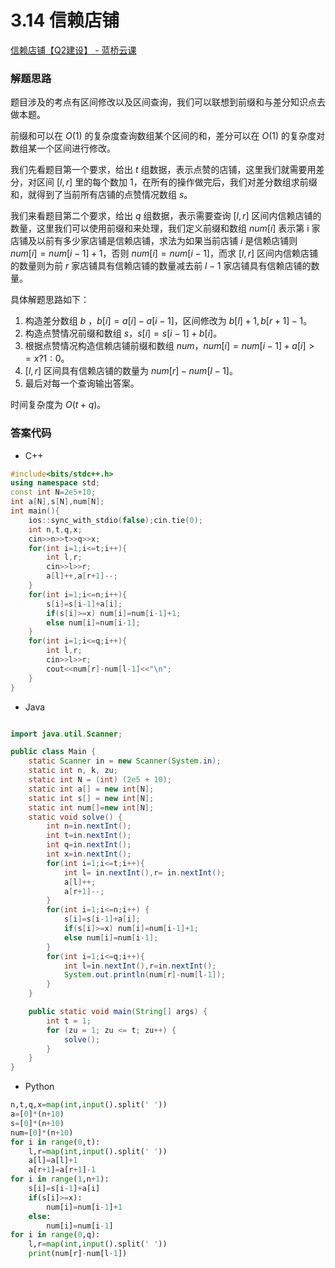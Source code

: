 # 3.14 信赖店铺

[信赖店铺【Q2建设】 - 蓝桥云课](https://www.lanqiao.cn/problems/3646/learning/)

### 解题思路

题目涉及的考点有区间修改以及区间查询，我们可以联想到前缀和与差分知识点去做本题。

前缀和可以在 $O(1)$ 的复杂度查询数组某个区间的和，差分可以在 $O(1)$ 的复杂度对数组某一个区间进行修改。

我们先看题目第一个要求，给出 $t$ 组数据，表示点赞的店铺，这里我们就需要用差分，对区间 $[l,r]$ 里的每个数加 1，在所有的操作做完后，我们对差分数组求前缀和，就得到了当前所有店铺的点赞情况数组 $s$。

我们来看题目第二个要求，给出 $q$ 组数据，表示需要查询 $[l,r]$ 区间内信赖店铺的数量，这里我们可以使用前缀和来处理，我们定义前缀和数组 $num[i]$ 表示第 i 家店铺及以前有多少家店铺是信赖店铺，求法为如果当前店铺 $i$ 是信赖店铺则 $num[i]=num[i−1]+1$，否则 $num[i]=num[i−1]$，而求 $[l,r]$ 区间内信赖店铺的数量则为前 $r$ 家店铺具有信赖店铺的数量减去前 $l−1$ 家店铺具有信赖店铺的数量。

具体解题思路如下：

1. 构造差分数组 $b$ ，$b[i]=a[i]−a[i−1]$，区间修改为 $b[l]+1,b[r+1]−1$。
2. 构造点赞情况前缀和数组 $s$，$s[i]=s[i−1]+b[i]$。
3. 根据点赞情况构造信赖店铺前缀和数组 $num$，$num[i]=num[i−1]+a[i]>=x?1:0$。
4. $[l,r]$ 区间具有信赖店铺的数量为 $num[r]−num[l−1]$。
5. 最后对每一个查询输出答案。

时间复杂度为 $O(t+q)$。

### 答案代码

* C++

```cpp
#include<bits/stdc++.h>
using namespace std;
const int N=2e5+10;
int a[N],s[N],num[N];
int main(){
    ios::sync_with_stdio(false);cin.tie(0);
    int n,t,q,x;
    cin>>n>>t>>q>>x;
    for(int i=1;i<=t;i++){
        int l,r;
        cin>>l>>r;
        a[l]++,a[r+1]--;
    }
    for(int i=1;i<=n;i++){
        s[i]=s[i-1]+a[i];
        if(s[i]>=x) num[i]=num[i-1]+1;
        else num[i]=num[i-1];
    }
    for(int i=1;i<=q;i++){
        int l,r;
        cin>>l>>r;
        cout<<num[r]-num[l-1]<<"\n";
    }
}
```

* Java

```java

import java.util.Scanner;

public class Main {
    static Scanner in = new Scanner(System.in);
    static int n, k, zu;
    static int N = (int) (2e5 + 10);
    static int a[] = new int[N];
    static int s[] = new int[N];
    static int num[]=new int[N];
    static void solve() {
        int n=in.nextInt();
        int t=in.nextInt();
        int q=in.nextInt();
        int x=in.nextInt();
        for(int i=1;i<=t;i++){
            int l= in.nextInt(),r= in.nextInt();
            a[l]++;
            a[r+1]--;
        }
        for(int i=1;i<=n;i++) {
            s[i]=s[i-1]+a[i];
            if(s[i]>=x) num[i]=num[i-1]+1;
            else num[i]=num[i-1];
        }
        for(int i=1;i<=q;i++){
            int l=in.nextInt(),r=in.nextInt();
            System.out.println(num[r]-num[l-1]);
        }
    }

    public static void main(String[] args) {
        int t = 1;
        for (zu = 1; zu <= t; zu++) {
            solve();
        }
    }
}
```

* Python

```python
n,t,q,x=map(int,input().split(' '))
a=[0]*(n+10)
s=[0]*(n+10)
num=[0]*(n+10)
for i in range(0,t):
    l,r=map(int,input().split(' '))
    a[l]=a[l]+1
    a[r+1]=a[r+1]-1
for i in range(1,n+1):
    s[i]=s[i-1]+a[i]
    if(s[i]>=x): 
        num[i]=num[i-1]+1
    else: 
        num[i]=num[i-1]
for i in range(0,q):
    l,r=map(int,input().split(' '))
    print(num[r]-num[l-1])
```